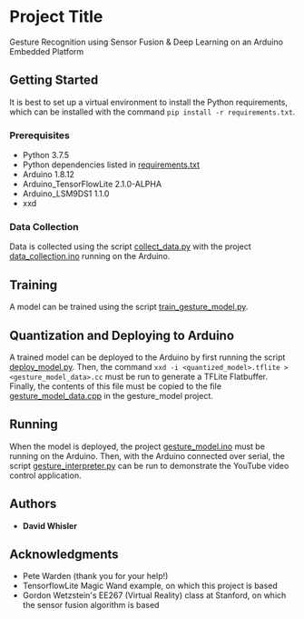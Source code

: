 # Project Title

Gesture Recognition using Sensor Fusion & Deep Learning on an Arduino Embedded Platform

## Getting Started

It is best to set up a virtual environment to install the Python requirements, which can be installed with the command `pip install -r requirements.txt`.

### Prerequisites

* Python 3.7.5
* Python dependencies listed in [requirements.txt](requirements.txt)
* Arduino 1.8.12
* Arduino_TensorFlowLite 2.1.0-ALPHA
* Arduino_LSM9DS1 1.1.0
* xxd

### Data Collection
Data is collected using the script [collect_data.py](collect_data.py) with the project [data_collection.ino](data_collection.ino) running on the Arduino.

## Training

A model can be trained using the script [train_gesture_model.py](train_gesture_model.py).

## Quantization and Deploying to Arduino

A trained model can be deployed to the Arduino by first running the script [deploy_model.py](deploy_model.py).
Then, the command `xxd -i <quantized_model>.tflite > <gesture_model_data>.cc` must be run to generate a TFLite Flatbuffer.
Finally, the contents of this file must be copied to the file [gesture_model_data.cpp](gesture_model_data.cpp) in the gesture_model project.

## Running

When the model is deployed, the project [gesture_model.ino](gesture_model.ino) must be running on the Arduino.
Then, with the Arduino connected over serial, the script [gesture_interpreter.py](gesture_interpreter.py) can be run to demonstrate the YouTube video control application.

## Authors

* **David Whisler**

## Acknowledgments

* Pete Warden (thank you for your help!)
* TensorflowLite Magic Wand example, on which this project is based
* Gordon Wetzstein's EE267 (Virtual Reality) class at Stanford, on which the sensor fusion algorithm is based
